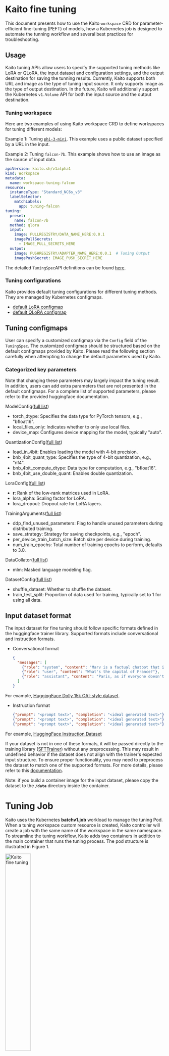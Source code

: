 # Kaito fine tuning
This document presents how to use the Kaito `workspace` CRD for parameter-efficient fine-tuning (PEFT) of models, how a Kubernetes job is designed to automate the tunning workflow and several best practices for troubleshooting.

## Usage
Kaito tuning APIs allow users to specify the supported tuning methods like LoRA or QLoRA, the input dataset and configuration settings, and the output destination for saving the tunning results. Currently, Kaito supports both URL and image as the type of tuning input source. It only supports image as the type of output destination. In the future, Kaito will additionally support the Kubernetes `v1.Volume` API for both the input source and the output destination.

### Tuning workspace
Here are two examples of using Kaito workspace CRD to define workspaces for tuning different models:

Example 1: Tuning [`phi-3-mini`](../../examples/fine-tuning/kaito_workspace_tuning_phi_3.yaml). This example uses a public dataset specified by a URL in the input.

Example 2: Tuning `falcon-7b`. This example shows how to use an image as the source of input data.
```yaml
apiVersion: kaito.sh/v1alpha1
kind: Workspace
metadata:
  name: workspace-tuning-falcon
resource:
  instanceType: "Standard_NC6s_v3"
  labelSelector:
    matchLabels:
      app: tuning-falcon
tuning:
  preset:
    name: falcon-7b
  method: qlora
  input:
    image: PULLREGISTRY/DATA_NAME_HERE:0.0.1
    imagePullSecrets:
      - IMAGE_PULL_SECRETS_HERE
  output:
    image: PUSHREGISTRY/ADAPTER_NAME_HERE:0.0.1  # Tuning Output
    imagePushSecret: IMAGE_PUSH_SECRET_HERE

```

The detailed `TuningSpec`API definitions can be found [here](https://github.com/Azure/kaito/blob/2ccc93daf9d5385649f3f219ff131ee7c9c47f3e/api/v1alpha1/workspace_types.go#L145).

### Tuning configurations
Kaito provides default tuning configurations for different tuning methods. They are managed by Kubernetes configmaps.
- [default LoRA configmap](../../charts/kaito/workspace/templates/lora-params.yaml)
- [default QLoRA configmap](../../charts/kaito/workspace/templates/qlora-params.yaml)

## Tuning configmaps
User can specify a customized configmap via the `Config` field of the `TuningSpec`. The customized configmap should be structured based on the default configmaps provided by Kaito. Please read the following section carefully when attempting to change the default parameters used by Kaito.

### Categorized key parameters
Note that changing these parameters may largely impact the tuning result. In addition, users can add extra parameters that are not presented in the default configmaps. For a complete list of supported parameters, please refer to the provided huggingface documentation.

ModelConfig([full list](https://huggingface.co/docs/transformers/v4.40.2/en/model_doc/auto#transformers.AutoModelForCausalLM.from_pretrained))
- torch_dtype: Specifies the data type for PyTorch tensors, e.g., "bfloat16".
- local_files_only: Indicates whether to only use local files.
- device_map: Configures device mapping for the model, typically "auto".

QuantizationConfig([full list](https://huggingface.co/docs/transformers/v4.40.2/en/main_classes/quantization#transformers.BitsAndBytesConfig))
- load_in_4bit: Enables loading the model with 4-bit precision.
- bnb_4bit_quant_type: Specifies the type of 4-bit quantization, e.g., "nf4".
- bnb_4bit_compute_dtype: Data type for computation, e.g., "bfloat16".
- bnb_4bit_use_double_quant: Enables double quantization.

LoraConfig([full list](https://huggingface.co/docs/peft/v0.8.2/en/package_reference/lora#peft.LoraConfig))
- **r**: Rank of the low-rank matrices used in LoRA.
- lora_alpha: Scaling factor for LoRA.
- lora_dropout: Dropout rate for LoRA layers.

TrainingArguments([full list](https://huggingface.co/docs/transformers/v4.40.2/en/main_classes/trainer#transformers.TrainingArguments))
- ddp_find_unused_parameters: Flag to handle unused parameters during distributed training.
- save_strategy: Strategy for saving checkpoints, e.g., "epoch".
- per_device_train_batch_size: Batch size per device during training.
- num_train_epochs: Total number of training epochs to perform, defaults to 3.0.

DataCollator([full list](https://huggingface.co/docs/transformers/v4.40.2/en/main_classes/data_collator#transformers.DataCollatorForLanguageModeling))
- mlm: Masked language modeling flag.

DatasetConfig([full list](https://github.com/Azure/kaito/blob/main/presets/tuning/text-generation/cli.py#L44))
- shuffle_dataset: Whether to shuffle the dataset.
- train_test_split: Proportion of data used for training, typically set to 1 for using all data.

## Input dataset format
The input dataset for fine tuning should follow specific formats defined in the huggingface trainer library. Supported formats include conversational and instruction formats.

- Conversational format
  ```json
  {
    "messages": [
      {"role": "system", "content": "Marv is a factual chatbot that is also sarcastic."},
      {"role": "user", "content": "What's the capital of France?"},
      {"role": "assistant", "content": "Paris, as if everyone doesn't know that already."}
    ]
  }
  ```
For example, [HuggingFace Dolly 15k OAI-style dataset](https://huggingface.co/datasets/philschmid/dolly-15k-oai-style/tree/main).

- Instruction format
  ```json
  {"prompt": "<prompt text>", "completion": "<ideal generated text>"}
  {"prompt": "<prompt text>", "completion": "<ideal generated text>"}
  {"prompt": "<prompt text>", "completion": "<ideal generated text>"}
  ```

For example, [HuggingFace Instruction Dataset](https://huggingface.co/datasets/HuggingFaceH4/instruction-dataset/tree/main)


If your dataset is not in one of these formats, it will be passed directly to the training library ([SFTTrainer](https://huggingface.co/docs/trl/en/sft_trainer)) without any preprocessing. This may result in undefined behavior if the dataset does not align with the trainer's expected input structure. To ensure proper functionality, you may need to preprocess the dataset to match one of the supported formats. For more details, please refer to this [documentation](https://huggingface.co/docs/trl/v0.9.4/sft_trainer#dataset-format-support).


Note: if you build a container image for the input dataset, please copy the dataset to the **`/data`** directory inside the container.

# Tuning Job
Kaito uses the Kubernetes **batchv1.job** workload to manage the tuning Pod. When a tuning workspace custom resource is created, Kaito controller will create a job with the same name of the workspace in the same namespace. To streamline the tuning workflow, Kaito adds two containers in addition to the main container that runs the tuning process. The pod structure is illustrated in Figure 1.
<div align="left">
  <img src="../img/kaito-fine-tuning.png" width=40% title="Kaito fine tuning" alt="Kaito fine tuning">
</div>
Figure 1. Kaito tuning pod structure.

An initcontainer `data-downloader` is introduced to download the training input dataset from the URLs specified in the tuning spec. In case an image is specified in the input, the `data-downloader` container simply uses the specified image as the container image. This initcontainer ensures the training data is available locally before the training process starts.

To support automatically pushing the tuning results to a container registry, Kaito adds a sidecar container which has `docker` installed. This container runs a script which periodically checks the training progress. Once the training is done, indicated by a sentinel file created by the training process, the script will build a container image containing the training results and push the image to the specified container registry.

The main container uses one of the supported model images. The image entry launches the [fine\_tuning.py](https://github.com/Azure/kaito/blob/main/presets/tuning/text-generation/fine_tuning.py) script.

All three containers use shared local volumes (by mounting same `EmptyDir` volumes). Hence file copies between containers are avoided.

# Troubleshooting

### Job pod failures
When the tuning job reaches the failed state, at least one of the above three containers hit errors. Users can check the logs of these containers using the `kubectl logs PODNAME -n NAMESPACE -c CONTAINERNAME` command.

For the inticontainer and the sidecar container, possible errors include invalid input/out URLs or invalid image pull secretes. Users can fix the problems by updating the workspace custom resource with corrections. The Kaito controller will create a new job using the updated spec.

For the main container, errors may occur when CUDA reports out of gpu memory. In this case, users should reduce the batch size (the default is 1) if it has been customized to a value larger than 1. If the batch size is already 1, the workspace must be recreated using a different gpu sku with bigger gpu memory. Note that Kaito has optimized the training memory usage by dropping the preallocated memory cache. Our internal tests show that the performance impact due to this change is negligible.

### Time for job completion
The training job can take a long time depending on the size of the input dataset and training pipeline configurations. The total training time is largely determined by the total number of training steps that need to be performed. The total number of steps can be calculated as:
```
total steps = number of epochs * (number of samples in dataset / batch size)
```
where `number of epochs` and `batch size` can be customized in the tuning configmap. However, if the `max_steps` parameter is also specified in the configmap, training will stop after reaching the max steps, even if the specified epochs have not been completed.

Please file issues if you experience abnormal slowness of the training job.
